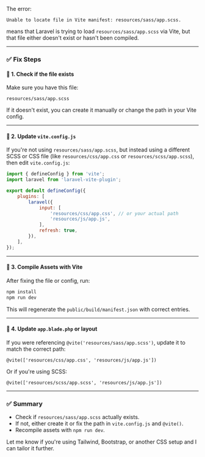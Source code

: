 The error:

```
Unable to locate file in Vite manifest: resources/sass/app.scss.
```

means that Laravel is trying to load `resources/sass/app.scss` via Vite, but that file either doesn't exist or hasn't been compiled.

---

### ✅ Fix Steps

#### 🔹 1. **Check if the file exists**

Make sure you have this file:

```
resources/sass/app.scss
```

If it doesn't exist, you can create it manually or change the path in your Vite config.

---

#### 🔹 2. **Update `vite.config.js`**

If you're not using `resources/sass/app.scss`, but instead using a different SCSS or CSS file (like `resources/css/app.css` or `resources/scss/app.scss`), then edit `vite.config.js`:

```js
import { defineConfig } from 'vite';
import laravel from 'laravel-vite-plugin';

export default defineConfig({
    plugins: [
        laravel({
            input: [
                'resources/css/app.css', // or your actual path
                'resources/js/app.js',
            ],
            refresh: true,
        }),
    ],
});
```

---

#### 🔹 3. **Compile Assets with Vite**

After fixing the file or config, run:

```bash
npm install
npm run dev
```

This will regenerate the `public/build/manifest.json` with correct entries.

---

#### 🔹 4. **Update `app.blade.php` or layout**

If you were referencing `@vite('resources/sass/app.scss')`, update it to match the correct path:

```blade
@vite(['resources/css/app.css', 'resources/js/app.js'])
```

Or if you're using SCSS:

```blade
@vite(['resources/scss/app.scss', 'resources/js/app.js'])
```

---

### ✅ Summary

* Check if `resources/sass/app.scss` actually exists.
* If not, either create it or fix the path in `vite.config.js` and `@vite()`.
* Recompile assets with `npm run dev`.

Let me know if you're using Tailwind, Bootstrap, or another CSS setup and I can tailor it further.
